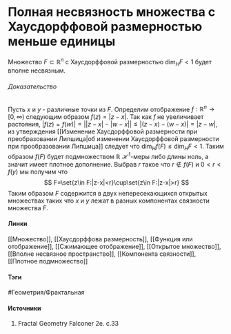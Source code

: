 # Полная несвязность множества с Хаусдорффовой размерностью меньше единицы
Множество $F\subset\mathbb{R}^{n}$ с Хаусдорффовой размерностью $\dim_{H}F<1$ будет вполне несвязным.
###### Доказательство
Пусть $x$ и $y$ - различные точки из $F$. Определим отображение $f:\mathbb{R}^{n}\to[0,\infty)$ следующим образом $f(z)=|z-x|$. Так как $f$ не увеличивает растояния, $|f(z)=f(w)|=\Big||z-x|-|w-x|\Big|\le|(z-x)-(w-x)|=|z-w|$, из утверждения [[Изменение Хаусдорффовой размерности при преобразовании Липшица|об изменении Хаусдорффовой размерности при прообразовании Липшица]] следует что $\dim_{H}f(F)\le\dim_{H}F<1$. Таким образом $f(F)$ будет подмножеством $\mathbb{R}$ $\mathcal{H}^{1}$-меры либо длины ноль, а значит имеет плотное дополнение. Выбрав $r$ такое что $r\notin f(F)$ и $0<r<f(y)$ мы получим что
$$
F=\set{z\in F:|z-x|<r}\cup\set{z\in F:|z-x|>r}
$$
Таким образом $F$ содержится в двух непересекающихся открытых множествах таких что $x$ и $y$ лежат в разных компонентах связности множества $F$.
#### Линки
[[Множество]],
[[Хаусдорффова размерность]],
[[Функция или отображение]],
[[Сжимающее отображение]],
[[Открытое множество]],
[[Вполне несвязное пространство]],
[[Компонента связности]],
[[Плотное подмножество]]
#### Тэги
 #Геометрия/Фрактальная 
#### Источники
1. Fractal Geometry Falconer 2e. c.33